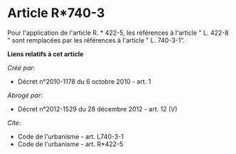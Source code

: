 # Article R*740-3

Pour l'application de l'article R. * 422-5, les références à l'article " L. 422-8 ” sont remplacées par les références à
l'article " L. 740-3-1”.

**Liens relatifs à cet article**

_Créé par_:

  - Décret n°2010-1178 du 6 octobre 2010 - art. 1

_Abrogé par_:

  - Décret n°2012-1529 du 28 décembre 2012 - art. 12 (V)

_Cite_:

  - Code de l'urbanisme - art. L740-3-1
  - Code de l'urbanisme - art. R*422-5

